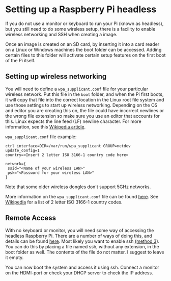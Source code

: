 # Setting up a Raspberry Pi headless

If you do not use a monitor or keyboard to run your Pi (known as headless), but you still need to do some wireless setup, there is a facility to enable wireless networking and SSH when creating a image.

Once an image is created on an SD card, by inserting it into a card reader on a Linux or Windows machines the boot folder can be accessed. Adding certain files to this folder will activate certain setup features on the first boot of the Pi itself. 

## Setting up wireless networking

You will need to define a `wpa_supplicant.conf` file for your particular wireless network. Put this file in the `boot` folder, and when the Pi first boots, it will copy that file into the correct location in the Linux root file system and use those settings to start up wireless networking. Depending on the OS and editor you are creating this on, the file could have incorrect newlines or the wrong file extension so make sure you use an editor that accounts for this. Linux expects the line feed (LF) newline character. For more information, see this [Wikipedia article](https://en.wikipedia.org/wiki/Newline). 

`wpa_supplicant.conf` file example:
```
ctrl_interface=DIR=/var/run/wpa_supplicant GROUP=netdev
update_config=1
country=<Insert 2 letter ISO 3166-1 country code here>

network={
 ssid="<Name of your wireless LAN>"
 psk="<Password for your wireless LAN>"
}
```

Note that some older wireless dongles don't support 5GHz networks.

More information on the `wpa_supplicant.conf` file can be found [here](wireless-cli.md). See [Wikipedia](https://en.wikipedia.org/wiki/ISO_3166-1) for a list of 2 letter ISO 3166-1 country codes.

## Remote Access

With no keyboard or monitor, you will need some way of accessing the headless Raspberry Pi. There are a number of ways of doing this, and details can be found [here](../../remote-access/README.md). Most likely you want to enable ssh [(method 3](../../remote-access/README.md)). You can do this by placing a file named ssh, without any extension, in the boot folder as well. The contents of the file do not matter. I suggest to leave it empty.

You can now boot the system and access it using ssh. Connect a monitor on the HDMI-port or check your DHCP server to check the IP address.

